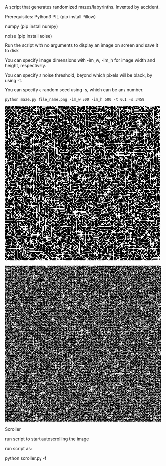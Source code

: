 A script that generates randomized mazes/labyrinths.
Invented by accident.

Prerequisites:
Python3
PIL (pip install Pillow)

numpy (pip install numpy)

noise (pip install noise)

Run the script with no arguments to display an image on screen and save it to disk

You can specify image dimensions with -im_w, -im_h for image width and height, respectively.

You can specify a noise threshold, beyond which pixels will be black, by using -t.

You can specify a random seed using -s, which can be any number.

```
python maze.py file_name.png -im_w 500 -im_h 500 -t 0.1 -s 3459
```

![Demo Image](./small_sample.png)

![Demo Image](./large_sample.png)


Scroller

run script to start autoscrolling the image

run script as:

python scroller.py -f <maze image path>
